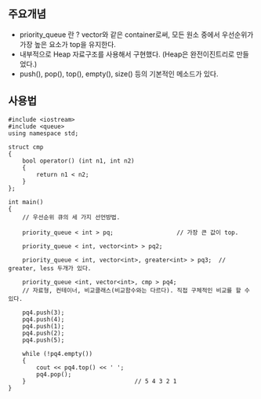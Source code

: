 
## 주요개념

- priority_queue 란 ? vector와 같은 container로써, 모든 원소 중에서 우선순위가 가장 높은 요소가 top을 유지한다.
- 내부적으로 Heap 자료구조를 사용해서 구현했다. (Heap은 완전이진트리로 만들었다.)
- push(), pop(), top(), empty(), size() 등의 기본적인 메소드가 있다.


## 사용법

    #include <iostream>
    #include <queue>
    using namespace std;

    struct cmp
    {
        bool operator() (int n1, int n2)
        {
            return n1 < n2;
        }
    };

    int main()
    {
        // 우선순위 큐의 세 가지 선언방법.

        priority_queue < int > pq;                  // 가장 큰 값이 top.
        
        priority_queue < int, vector<int> > pq2;

        priority_queue < int, vector<int>, greater<int> > pq3;  // greater, less 두개가 있다.
        
        priority_queue <int, vector<int>, cmp > pq4;
        // 자료형, 컨테이너, 비교클래스(비교함수와는 다르다). 직접 구체적인 비교를 할 수 있다.

        pq4.push(3);
        pq4.push(4);
        pq4.push(1);
        pq4.push(2);
        pq4.push(5);

        while (!pq4.empty())
        {
            cout << pq4.top() << ' ';
            pq4.pop();
        }                               // 5 4 3 2 1
    }